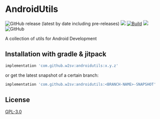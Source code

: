 # AndroidUtils

![GitHub release (latest by date including pre-releases)](https://img.shields.io/github/v/release/w2sv/AndroidUtils?include_prereleases)
[![](https://jitpack.io/v/w2sv/AndroidUtils.svg)](https://jitpack.io/#w2sv/AndroidUtils)
[![Build](https://github.com/w2sv/AndroidUtils/actions/workflows/workflow.yaml/badge.svg)](https://github.com/w2sv/AndroidUtils/actions/workflows/workflow.yaml)
[![](https://jitci.com/gh/w2sv/AndroidUtils/svg)](https://jitci.com/gh/w2sv/AndroidUtils)
![GitHub](https://img.shields.io/github/license/w2sv/AndroidUtils)

A collection of utils for Android Development

## Installation with gradle & jitpack

```gradle
implementation 'com.github.w2sv:androidutils:x.y.z'
```

or get the latest snapshot of a certain branch:

```gradle
implementation 'com.github.w2sv:androidutils:<BRANCH-NAME>-SNAPSHOT'
```

## License

[GPL-3.0](https://github.com/w2sv/AndroidUtils/blob/main/LICENSE)

